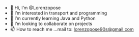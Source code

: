 - 👋 Hi, I’m @Lorenzopose
- 👀 I’m interested in transport and programming 
- 🌱 I’m currently learning Java and Python
- 💞️ I’m looking to collaborate on projects
- 📫 How to reach me ...mail to: lorenzopose90s@gmail.com

<!---
Lorenzopose/Lorenzopose is a ✨ special ✨ repository because its `README.md` (this file) appears on your GitHub profile.
You can click the Preview link to take a look at your changes.
--->
